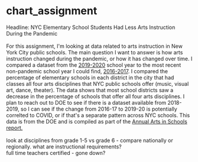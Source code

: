 # chart_assignment

Headline: NYC Elementary School Students Had Less Arts Instruction During the Pandemic
<br>
<br>
For this assignment, I'm looking at data related to arts instruction in New York City public schools. The main question I want to answer is how arts instruction changed during the pandemic, or how it has changed over time. I compared a dataset from the <a href="https://data.cityofnewyork.us/Education/2019-2020-Arts-Report/datr-f3ru">2019-2020</a> school year to the most recent non-pandemic school year I could find, <a href="https://data.cityofnewyork.us/Education/2016-2017-Arts-Report/tybm-5xnx">2016-2017</a>. I compared the percentage of elementary schools in each district in the city that had classes all four arts disciplines that NYC public schools offer (music, visual art, dance, theater). The data shows that most school districts saw a decrease in the percentage of schools that offer all four arts disciplines. I plan to reach out to DOE to see if there is a dataset available from 2018-2019, so I can see if the change from 2016-17 to 2019-20 is potentially correlted to COVID, or if that's a separate pattern across NYC schools. This data is from the DOE and is compiled as part of the <a href="https://infohub.nyced.org/reports/academics/annual-arts-in-schools-reports"> Annual Arts in Schools report.</a> 
<br>
<br>
look at disciplines from grade 1-5 vs grade 6 - compare nationally or regionally. what are instructional requirements? 
<br>
full time teachers certified - gone down?
